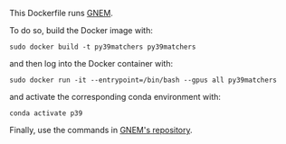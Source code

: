 This Dockerfile runs [GNEM](https://www.cs.sjtu.edu.cn/~shen-yy/TheWebCon_2021_paper_3002.pdf).

To do so, build the Docker image with:

`sudo docker build -t py39matchers py39matchers`

and then log into the Docker container with:

`sudo docker run -it --entrypoint=/bin/bash --gpus all py39matchers`

and activate the corresponding conda environment with:

`conda activate p39`

Finally, use the commands in [GNEM's repository](https://github.com/ChenRunjin/GNEM).
